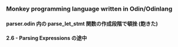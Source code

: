 ### Monkey programming language written in Odin/Odinlang

#### parser.odin 内の parse_let_stmt 関数の作成段階で頓挫 (飽きた)
#### 2.6 - Parsing Expressions の途中
